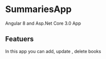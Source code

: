 # SummariesApp
Angular 8 and Asp.Net Core 3.0 App
## Featuers
In this app you can add, update , delete books
